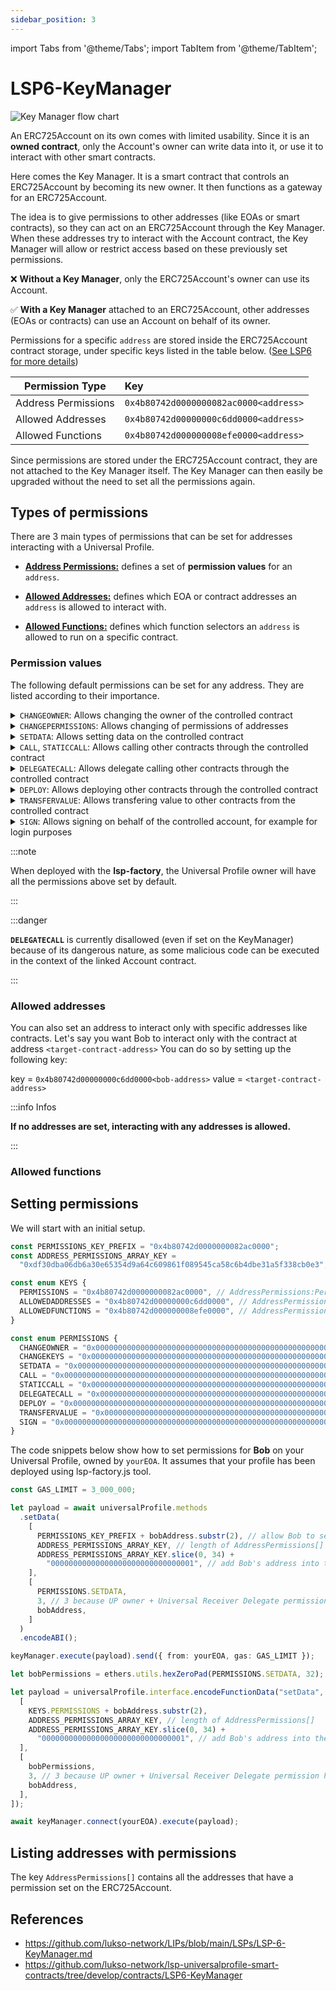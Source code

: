 ```yaml
---
sidebar_position: 3
---
```


import Tabs from '@theme/Tabs';
import TabItem from '@theme/TabItem';

# LSP6-KeyManager

![Key Manager flow chart](https://user-images.githubusercontent.com/31145285/129574099-9eba52d4-4f82-4f11-8ac5-8bfa18ce97d6.jpeg)

An ERC725Account on its own comes with limited usability. Since it is an **owned contract**, only the Account's owner can write data into it, or use it to interact with other smart contracts.

Here comes the Key Manager. It is a smart contract that controls an ERC725Account by becoming its new owner. It then functions as a gateway for an ERC725Account.

The idea is to give permissions to other addresses (like EOAs or smart contracts), so they can act on an ERC725Account through the Key Manager. When these addresses try to interact with the Account contract, the Key Manager will allow or restrict access based on these previously set permissions.

:x: **Without a Key Manager**, only the ERC725Account's owner can use its Account.

:white_check_mark: **With a Key Manager** attached to an ERC725Account, other addresses (EOAs or contracts) can use an Account on behalf of its owner.

Permissions for a specific `address` are stored inside the ERC725Account contract storage, under specific keys listed in the table below. ([See LSP6 for more details](https://github.com/lukso-network/LIPs/blob/main/LSPs/LSP-6-KeyManager.md#addresspermissionspermissionsaddress))

| Permission Type     | Key                                   |
| ------------------- | :------------------------------------ |
| Address Permissions | `0x4b80742d0000000082ac0000<address>` |
| Allowed Addresses   | `0x4b80742d00000000c6dd0000<address>` |
| Allowed Functions   | `0x4b80742d000000008efe0000<address>` |

Since permissions are stored under the ERC725Account contract, they are not attached to the Key Manager itself. The Key Manager can then easily be upgraded without the need to set all the permissions again.

## Types of permissions

There are 3 main types of permissions that can be set for addresses interacting with a Universal Profile.

- [**Address Permissions:**](https://github.com/lukso-network/LIPs/blob/main/LSPs/LSP-6-KeyManager.md#addresspermissionspermissionsaddress) defines a set of **permission values** for an `address`.

- [**Allowed Addresses:**](https://github.com/lukso-network/LIPs/blob/main/LSPs/LSP-6-KeyManager.md#addresspermissionsallowedaddressesaddress) defines which EOA or contract addresses an `address` is allowed to interact with.

- [**Allowed Functions:**](https://github.com/lukso-network/LIPs/blob/main/LSPs/LSP-6-KeyManager.md#addresspermissionsallowedfunctionsaddress) defines which function selectors an `address` is allowed to run on a specific contract.

### Permission values

The following default permissions can be set for any address. They are listed according to their importance.

<details>
    <summary><code>CHANGEOWNER</code>: Allows changing the owner of the controlled contract</summary>
        <p>Enables to change the owner of the linked ERC725Account.</p>
        <p>Using this permission, you can easily upgrade the <code>KeyManager</code> attached to the Account by transferring ownership to a new <code>KeyManagerV2</code>.</p>
</details>

<details>
    <summary><code>CHANGEPERMISSIONS</code>: Allows changing of permissions of addresses</summary>
    <p>This permission allows an address to grant or revoke permissions for any specific address (including itself).</p>
</details>

<details>
    <summary><code>SETDATA</code>: Allows setting data on the controlled contract</summary>
    Allows an address to write any form of data in the <a href="https://github.com/ethereum/EIPs/blob/master/EIPS/eip-725.md#setdata">ERC725Y</a> key-value store of the linked `ERC725Account` (except permissions, that requires the permissions <code>CHANGEPERMISSIONS</code> described above).
</details>

<details>
    <summary><code>CALL</code>, <code>STATICCALL</code>: Allows calling other contracts through the controlled contract</summary>
    <p>This permission enables anyone to use the ERC725Account linked to Key Manager to make external calls (to contracts or Externally Owned Accounts)</p>
    <p>The difference between <code>CALL</code> and <code>STATICCALL</code> is that <b>staticcall</b> disallows state change at the target contract.</p>
    <blockquote>If any state is changed at a target contract through a <code>STATICCALL</code>, the call will revert.</blockquote>
</details>

<details>
    <summary><code>DELEGATECALL</code>: Allows delegate calling other contracts through the controlled contract</summary>
    
    <blockquote>This call type is currently disallowed. See note below for more details.</blockquote>

</details>

<details>
    <summary><code>DEPLOY</code>: Allows deploying other contracts through the controlled contract</summary>
    <p>Enables the caller to deploy a smart contract, using the linked ERC725Account as a deployer. The bytecode of the contract to be deployed should be provided in the payload (abi-encoded) passed to the Key Manager.</p>
    <blockquote>Both the CREATE or CREATE2 opcode can be used to deploy the contract.</blockquote>
</details>

<details>
    <summary><code>TRANSFERVALUE</code>: Allows transfering value to other contracts from the controlled contract</summary>
    Enables to send native currency from the linked ERC725Account to any address.<br/><br/>
    <blockquote>
        NB: for a simple native token transfer, no data (<code>""</code>) should be passed to the fourth parameter of the <code>execute</code> function of the Account contract.<br/>
        For instance: <code>account.execute(operationCall, recipient, amount, "")</code>
    </blockquote>
</details>

<details>
    <summary><code>SIGN</code>: Allows signing on behalf of the controlled account, for example for login purposes</summary>
    The <code>SIGN</code> permission can be used for keys to sign login messages. It is mostly for web2.0 apps to know which key SHOULD sign.
</details>

:::note

When deployed with the **lsp-factory**, the Universal Profile owner will have all the permissions above set by default.

:::

:::danger

**`DELEGATECALL`** is currently disallowed (even if set on the KeyManager) because of its dangerous nature, as some malicious code can be executed in the context of the linked Account contract.

:::

### Allowed addresses

You can also set an address to interact only with specific addresses like contracts.
Let's say you want Bob to interact only with the contract at address `<target-contract-address>`
You can do so by setting up the following key:

key = `0x4b80742d00000000c6dd0000<bob-address>`
value = `<target-contract-address>`

:::info Infos

**If no addresses are set, interacting with any addresses is allowed.**

:::

### Allowed functions

## Setting permissions

We will start with an initial setup.

```typescript
const PERMISSIONS_KEY_PREFIX = "0x4b80742d0000000082ac0000";
const ADDRESS_PERMISSIONS_ARRAY_KEY =
  "0xdf30dba06db6a30e65354d9a64c609861f089545ca58c6b4dbe31a5f338cb0e3";

const enum KEYS {
  PERMISSIONS = "0x4b80742d0000000082ac0000", // AddressPermissions:Permissions:<address> --> bytes32
  ALLOWEDADDRESSES = "0x4b80742d00000000c6dd0000", // AddressPermissions:AllowedAddresses:<address> --> address[]
  ALLOWEDFUNCTIONS = "0x4b80742d000000008efe0000", // AddressPermissions:AllowedFunctions:<address> --> bytes4[]
}

const enum PERMISSIONS {
  CHANGEOWNER = "0x0000000000000000000000000000000000000000000000000000000000000001", // .... 0000 0000 0001
  CHANGEKEYS = "0x0000000000000000000000000000000000000000000000000000000000000002", // .... .... .... 0010
  SETDATA = "0x0000000000000000000000000000000000000000000000000000000000000004", // .... .... .... 0100
  CALL = "0x0000000000000000000000000000000000000000000000000000000000000008", // .... .... .... 1000
  STATICCALL = "0x0000000000000000000000000000000000000000000000000000000000000010", // .... .... 0001 ....
  DELEGATECALL = "0x0000000000000000000000000000000000000000000000000000000000000020", // .... .... 0010 ....
  DEPLOY = "0x0000000000000000000000000000000000000000000000000000000000000040", // .... .... 0100 ....
  TRANSFERVALUE = "0x0000000000000000000000000000000000000000000000000000000000000080", // .... .... 1000 ....
  SIGN = "0x0000000000000000000000000000000000000000000000000000000000000100", // .... 0001 .... ....
}
```

The code snippets below show how to set permissions for **Bob** on your Universal Profile, owned by `yourEOA`.
It assumes that your profile has been deployed using lsp-factory.js tool.

<Tabs>
  <TabItem value="web3js" label="web3.js" default>

```typescript
const GAS_LIMIT = 3_000_000;

let payload = await universalProfile.methods
  .setData(
    [
      PERMISSIONS_KEY_PREFIX + bobAddress.substr(2), // allow Bob to setData on your UP
      ADDRESS_PERMISSIONS_ARRAY_KEY, // length of AddressPermissions[]
      ADDRESS_PERMISSIONS_ARRAY_KEY.slice(0, 34) +
        "00000000000000000000000000000001", // add Bob's address into the list of permissions
    ],
    [
      PERMISSIONS.SETDATA,
      3, // 3 because UP owner + Universal Receiver Delegate permission have already been set by lsp-factory
      bobAddress,
    ]
  )
  .encodeABI();

keyManager.execute(payload).send({ from: yourEOA, gas: GAS_LIMIT });
```

  </TabItem>
  <TabItem value="etherjs" label="ether.js">

```typescript
let bobPermissions = ethers.utils.hexZeroPad(PERMISSIONS.SETDATA, 32);

let payload = universalProfile.interface.encodeFunctionData("setData", [
  [
    KEYS.PERMISSIONS + bobAddress.substr(2),
    ADDRESS_PERMISSIONS_ARRAY_KEY, // length of AddressPermissions[]
    ADDRESS_PERMISSIONS_ARRAY_KEY.slice(0, 34) +
      "00000000000000000000000000000001", // add Bob's address into the list of
  ],
  [
    bobPermissions,
    3, // 3 because UP owner + Universal Receiver Delegate permission have already been set by lsp-factory
    bobAddress,
  ],
]);

await keyManager.connect(yourEOA).execute(payload);
```

  </TabItem>
</Tabs>

## Listing addresses with permissions

The key `AddressPermissions[]` contains all the addresses that have a permission set on the ERC725Account.

## References

- <https://github.com/lukso-network/LIPs/blob/main/LSPs/LSP-6-KeyManager.md>
- <https://github.com/lukso-network/lsp-universalprofile-smart-contracts/tree/develop/contracts/LSP6-KeyManager>
